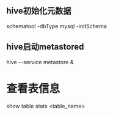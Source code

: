 ## hive初始化元数据

schematool -dbType mysql -initSchema

## hive启动metastored

hive --service metastore &

# 查看表信息

show table stats <table_name>